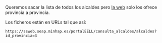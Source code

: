 Queremos sacar la lista de todos los alcaldes pero [la web](https://ssweb.seap.minhap.es/portalEELL/consulta_alcaldes) solo los ofrece provincia a provincia.

Los ficheros están en URLs tal que así:

    https://ssweb.seap.minhap.es/portalEELL/consulta_alcaldes/alcaldes?id_provincia=3

